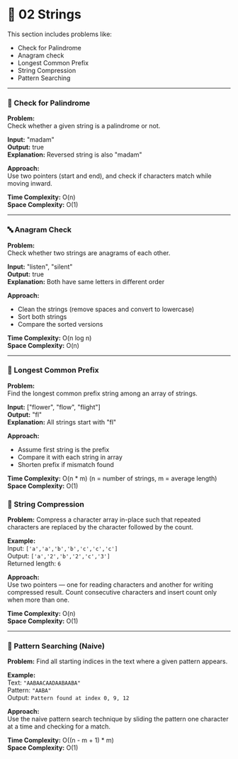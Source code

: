 # 📂 02 Strings

This section includes problems like:
- Check for Palindrome
- Anagram check
- Longest Common Prefix
- String Compression
- Pattern Searching

---

### 🔁 Check for Palindrome

**Problem:**  
Check whether a given string is a palindrome or not.

**Input:** "madam"  
**Output:** true  
**Explanation:** Reversed string is also "madam"

**Approach:**  
Use two pointers (start and end), and check if characters match while moving inward.

**Time Complexity:** O(n)  
**Space Complexity:** O(1)

---

### 🔤 Anagram Check

**Problem:**  
Check whether two strings are anagrams of each other.

**Input:** "listen", "silent"  
**Output:** true  
**Explanation:** Both have same letters in different order

**Approach:**  
- Clean the strings (remove spaces and convert to lowercase)  
- Sort both strings  
- Compare the sorted versions

**Time Complexity:** O(n log n)  
**Space Complexity:** O(n)

---

### 🔗 Longest Common Prefix

**Problem:**  
Find the longest common prefix string among an array of strings.

**Input:** ["flower", "flow", "flight"]  
**Output:** "fl"  
**Explanation:** All strings start with "fl"

**Approach:**  
- Assume first string is the prefix  
- Compare it with each string in array  
- Shorten prefix if mismatch found

**Time Complexity:** O(n * m) (n = number of strings, m = average length)  
**Space Complexity:** O(1)

### 🧲 String Compression

**Problem:** Compress a character array in-place such that repeated characters are replaced by the character followed by the count.

**Example:**  
Input: `['a','a','b','b','c','c','c']`  
Output: `['a','2','b','2','c','3']`  
Returned length: `6`

**Approach:**  
Use two pointers — one for reading characters and another for writing compressed result. Count consecutive characters and insert count only when more than one.

**Time Complexity:** O(n)  
**Space Complexity:** O(1)

---

### 🔎 Pattern Searching (Naive)

**Problem:** Find all starting indices in the text where a given pattern appears.

**Example:**  
Text: `"AABAACAADAABAABA"`  
Pattern: `"AABA"`  
Output: `Pattern found at index 0, 9, 12`

**Approach:**  
Use the naive pattern search technique by sliding the pattern one character at a time and checking for a match.

**Time Complexity:** O((n - m + 1) * m)  
**Space Complexity:** O(1)
